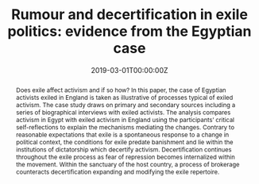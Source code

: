 ---
abstract: Does exile affect activism and if so how? In this paper, the case of Egyptian activists exiled in England is taken as illustrative of processes typical of exiled activism. The case study draws on primary and secondary sources including a series of biographical interviews with exiled activists. The analysis compares activism in Egypt with exiled activism in England using the participants’ critical self-reflections to explain the mechanisms mediating the changes. Contrary to reasonable expectations that exile is a spontaneous response to a change in political context, the conditions for exile predate banishment and lie within the institutions of dictatorship which decertify activism. Decertification continues throughout the exile process as fear of repression becomes internalized within the movement. Within the sanctuary of the host country, a process of brokerage counteracts decertification expanding and modifying the exile repertoire.

authors:
- admin
date: "2019-03-01T00:00:00Z"
doi: "https://doi.org/10.1080/14747731.2019.1586116"
featured: false
image:
  caption: ''
  focal_point: ""
  preview_only: false
publication: '*Globalizations*'
publication_short: ""
publication_types:
- "2"
publishDate: "2019-03-01T00:00:00Z"
summary: Does exile affect activism and if so how? In this paper, the case of Egyptian activists exiled in England is taken as illustrative of processes typical of exiled activism. The case study draws on primary and secondary sources including a series of biographical interviews with exiled activists.

tags:
title: 'Rumour and decertification in exile politics: evidence from the Egyptian case'
url_pdf: https://www.tandfonline.com/doi/abs/10.1080/14747731.2019.1586116 
---